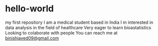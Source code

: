 # hello-world
my first repository 
I am a medical student based in India 
I m interested in data analysis in the field of healthcare
Very eager to learn bioastatistics
Looking to colaborate with people
You can reach me at binishjaved09@gmail.com
